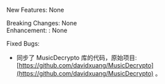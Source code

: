 New Features: None

Breaking Changes: None  
Enhancement:  : None

Fixed Bugs:  

- 同步了 MusicDecrypto 库的代码，原始项目: [https://github.com/davidxuang/MusicDecrypto](https://github.com/davidxuang/MusicDecrypto) 。